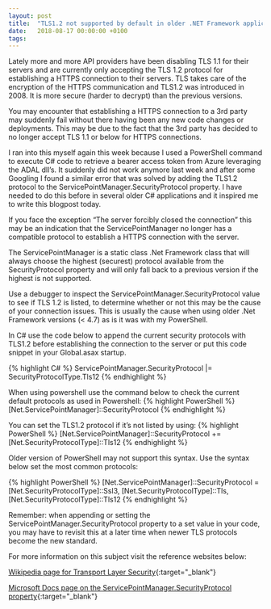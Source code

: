 ```yaml
---
layout: post
title:  "TLS1.2 not supported by default in older .NET Framework applications"
date:   2018-08-17 00:00:00 +0100
tags: 
---
```

Lately more and more API providers have been disabling TLS 1.1 for their servers and are currently only accepting the TLS 1.2 protocol for establishing a HTTPS connection to their servers. TLS takes care of the encryption of the HTTPS communication and TLS1.2 was introduced in 2008. It is more secure (harder to decrypt) than the previous versions.

You may encounter that establishing a HTTPS connection to a 3rd party may suddenly fail without there having been any new code changes or deployments. This may be due to the fact that the 3rd party has decided to no longer accept TLS 1.1 or below for HTTPS connections. 

I ran into this myself again this week because I used a PowerShell command to execute C# code to retrieve a bearer access token from Azure leveraging the ADAL dll’s. It suddenly did not work anymore last week and after some Googling I found a similar error that was solved by adding the TLS1.2 protocol to the ServicePointManager.SecurityProtocol property. I have needed to do this before in several older C# applications and it inspired me to write this blogpost today.

If you face the exception “The server forcibly closed the connection” this may be an indication that the ServicePointManager no longer has a compatible protocol to establish a HTTPS connection with the server. 

The ServicePointManager is a static class .Net Framework class that will always choose the highest (securest) protocol available from the SecurityProtocol property and will only fall back to a previous version if the highest is not supported.

Use a debugger to inspect the ServicePointManager.SecurityProtocol value to see if TLS 1.2 is listed, to determine whether or not this may be the cause of your connection issues. 
This is usually the cause when using older .Net Framework versions (< 4.7) as is it was with my PowerShell.

In C# use the code below to append the current security protocols with TLS1.2 before establishing the connection to the server or put this code snippet in your Global.asax startup.  

{% highlight C# %}
    ServicePointManager.SecurityProtocol |= SecurityProtocolType.Tls12
{% endhighlight %}


When using powershell use the command below to check the current default protocols as used in Powershell:
{% highlight PowerShell %}
 [Net.ServicePointManager]::SecurityProtocol
{% endhighlight %}

You can set the TLS1.2 protocol if it’s not listed by using: 
{% highlight PowerShell %}
[Net.ServicePointManager]::SecurityProtocol += [Net.SecurityProtocolType]::Tls12 
{% endhighlight %}

Older version of PowerShell may not support this syntax. Use the syntax below set the most common protocols:

{% highlight PowerShell %}
[Net.ServicePointManager]::SecurityProtocol = [Net.SecurityProtocolType]::Ssl3,  [Net.SecurityProtocolType]::Tls, [Net.SecurityProtocolType]::Tls12 
{% endhighlight %}

Remember: when appending or setting the ServicePointManager.SecurityProtocol property to a set value in your code, you may have to revisit this at a later time when newer TLS protocols become the new standard.

For more information on this subject visit the reference websites below:

[Wikipedia page for Transport Layer Security](https://en.wikipedia.org/wiki/Transport_Layer_Security "Wikipedia page for Transport Layer Security"){:target="_blank"}

[Microsoft Docs page on the ServicePointManager.SecurityProtocol property](https://docs.microsoft.com/en-us/dotnet/api/system.net.servicepointmanager.securityprotocol?redirectedfrom=MSDN&view=netframework-4.7.2#System_Net_ServicePointManager_SecurityProtocol "Microsoft Docs page on the ServicePointManager.SecurityProtocol property"){:target="_blank"}






 
